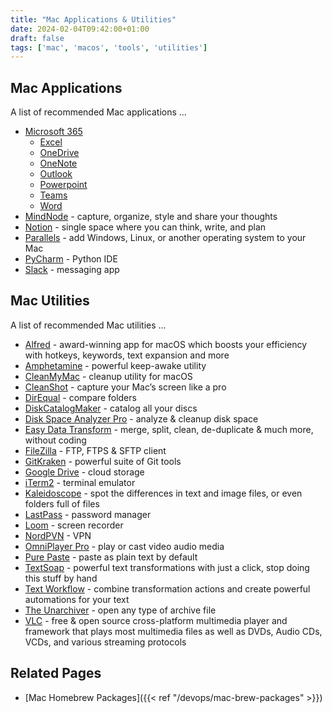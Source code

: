 ```yaml
---
title: "Mac Applications & Utilities"
date: 2024-02-04T09:42:00+01:00
draft: false
tags: ['mac', 'macos', 'tools', 'utilities']
---
```

## Mac Applications
A list of recommended Mac applications ...
- [Microsoft 365](https://www.microsoft.com/en-ie/microsoft-365/mac/microsoft-365-for-mac)
  - [Excel](https://www.microsoft.com/en-ie/microsoft-365/excel)
  - [OneDrive](https://apps.apple.com/us/app/onedrive/id823766827)
  - [OneNote](https://www.microsoft.com/en-ie/microsoft-365/onenote/digital-note-taking-app)
  - [Outlook](https://www.microsoft.com/en-ie/microsoft-365/outlook/email-and-calendar-software-microsoft-outlook)
  - [Powerpoint](https://www.microsoft.com/en-ie/microsoft-365/powerpoint)
  - [Teams](https://www.microsoft.com/en-ie/microsoft-teams/group-chat-software)
  - [Word](https://www.microsoft.com/en-ie/microsoft-365/word)
- [MindNode](https://www.mindnode.com/) - capture, organize, style and share your thoughts
- [Notion](https://www.notion.so/) - single space where you can think, write, and plan
- [Parallels](https://www.parallels.com/) - add Windows, Linux, or another operating system to your Mac
- [PyCharm](https://www.jetbrains.com/pycharm/) - Python IDE
- [Slack](https://slack.com/) - messaging app

## Mac Utilities
A list of recommended Mac utilities ...
- [Alfred](https://www.alfredapp.com/) - award-winning app for macOS which boosts your efficiency with hotkeys, keywords, text expansion and more
- [Amphetamine](https://apps.apple.com/us/app/amphetamine/id937984704) - powerful keep-awake utility
- [CleanMyMac](https://cleanmymac.com/) - cleanup utility for macOS
- [CleanShot](https://cleanshot.com/) - capture your Mac’s screen like a pro
- [DirEqual](https://apps.apple.com/us/app/direqual/id1435575700) - compare folders
- [DiskCatalogMaker](https://diskcatalogmaker.com/) - catalog all your discs
- [Disk Space Analyzer Pro](https://apps.apple.com/us/app/disk-space-analyzer-pro/id488920185) - analyze & cleanup disk space
- [Easy Data Transform](https://www.easydatatransform.com/) - merge, split, clean, de-duplicate & much more, without coding
- [FileZilla](https://filezilla-project.org/) - FTP, FTPS & SFTP client
- [GitKraken](https://www.gitkraken.com/) - powerful suite of Git tools
- [Google Drive](https://apps.apple.com/au/app/google-drive/id507874739) - cloud storage
- [iTerm2](https://iterm2.com/) - terminal emulator
- [Kaleidoscope](https://kaleidoscope.app/) - spot the differences in text and image files, or even folders full of files
- [LastPass](https://www.lastpass.com/) - password manager
- [Loom](https://www.loom.com/) - screen recorder
- [NordPVN](https://nordvpn.com/) - VPN
- [OmniPlayer Pro](https://apps.apple.com/tt/app/omniplayer-pro-media-player/id1522844237) - play or cast video audio media
- [Pure Paste](https://sindresorhus.com/pure-paste) - paste as plain text by default
- [TextSoap](https://textsoap.com/mac/) - powerful text transformations with just a click, stop doing this stuff by hand
- [Text Workflow](https://www.gtrigonakis.com/textworkflow) - combine transformation actions and create powerful automations for your text
- [The Unarchiver](https://theunarchiver.com/) - open any type of archive file
- [VLC](https://www.videolan.org/vlc/download-macosx.html) - free & open source cross-platform multimedia player and framework that plays most multimedia files as well as DVDs, Audio CDs, VCDs, and various streaming protocols

## Related Pages
- [Mac Homebrew Packages]({{< ref "/devops/mac-brew-packages" >}})

